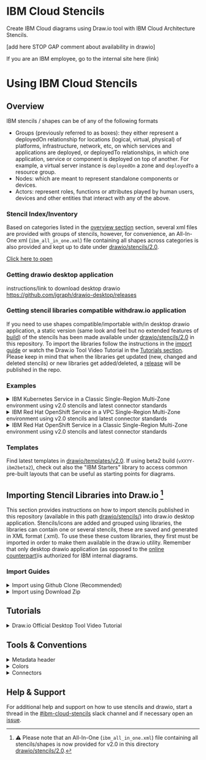 # IBM Cloud Stencils

Create IBM Cloud diagrams using Draw.io tool with IBM Cloud Architecture Stencils.  

[add here STOP GAP comment about availability in drawio]

If you are an IBM employee, go to the internal site here (link)

# Using IBM Cloud Stencils

## Overview

IBM stencils / shapes can be of any of the following formats
- Groups (previously referred to as boxes): they either represent a deployedOn relationship for locations (logical, virtual, physical) of platforms, infrastructure, network, etc, on which services and applications are deployed, or deployedTo relationships, in which one application, service or component is deployed on top of another. For example, a virtual server instance is `deployedOn` a zone and `deployedTo` a resource group.
- Nodes: which are meant to represent standalone components or devices.
- Actors: represent roles, functions or attributes played by human users, devices and other entities that interact with any of the above.

### Stencil Index/Inventory

Based on categories listed in the [overview section](#overview) section, several xml files are provided with groups of stencils, however, for convenience, an All-In-One xml (`ibm_all_in_one.xml`) file containing all shapes across categories is also provided and kept up to date under [drawio/stencils/2.0](/drawio/stencils/2.0).

[Click here to open](drawio/stencils/2.0/Index.tsv)

### Getting drawio desktop application

instructions/link to download desktop drawio 
https://github.com/jgraph/drawio-desktop/releases


### Getting stencil libraries compatible withdraw.io application

If you need to use shapes compatible/importable with/in desktop drawio application, a static version (same look and feel but no extended features of [build](#temporary--custom-build)) of the stencils has been made available under [drawio/stencils/2.0](/drawio/stencils/2.0) in this repository. To import the libraries follow the instructions in the [import guide](#importing-stencil-libraries-into-drawio) or watch the Draw.io Tool Video Tutorial in the [Tutorials section](#tutorials). Please keep in mind that when the libraries get updated (new, changed and deleted stencils) or new libraries get added/deleted, a [release](https://github.ibm.com/ibmcloud/ibm-cloud-stencils/releases) will be published in the repo.

[^1]: :information_source: **Important:** For diagrams to be hosted in governed content and/or public facing documents, repositories and sites, the [draw.io application](https://github.com/jgraph/drawio-desktop/releases) is the recommended approach.

### Examples

<details><summary>IBM Kubernetes Service in a Classic Single-Region Multi-Zone environment using v2.0 stencils and latest connector standards</summary>

  ![](images/v2.0/Static/IKS_SR_MZ_Classic.svg)
</details>
<details><summary>IBM Red Hat OpenShift Service in a VPC Single-Region Multi-Zone environment using v2.0 stencils and latest connector standards</summary>

  ![](images/v2.0/Static/ROKS_SR_MZ_VPC.svg)
</details>
<details><summary>IBM Red Hat OpenShift Service in a Classic Single-Region Multi-Zone environment using v2.0 stencils and latest connector standards</summary>

  ![](images/v2.0/Static/ROKS_SR_MZ_Classic.svg)
</details>

### Templates

Find latest templates in [drawio/templates/v2.0](/drawio/templates/v2.0).
If using beta2 build (`vXXYY-ibm2beta2`), check out also the "IBM Starters" library to access common pre-built layouts that can be useful as starting points for diagrams.

## Importing Stencil Libraries into Draw.io [^3]

This section provides instructions on how to import stencils published in this repository (available in this path [drawio/stencils/](/drawio/stencils)) into draw.io desktop application.
Stencils/icons are added and grouped using libraries, the libraries can contain one or several stencils, these are saved and generated in XML format (.xml). To use these these custom libraries, they first must be imported in order to make them available in the draw.io utility. Remember that only desktop drawio application (as opposed to the [online counterpart](https://app.diagrams.net/))is authorized for IBM internal diagrams.

[^3]: :warning: Please note that an All-In-One (`ibm_all_in_one.xml`) file containing all stencils/shapes is now provided for v2.0 in this directory [drawio/stencils/2.0](/drawio/stencils/2.0).

### Import Guides

<details><summary>Import using Github Clone (Recommended)</summary>
<p>

### Prerequistes

- A [GitHub.ibm.com enterprise active account](https://github.ibm.com/).
- Git [CLI](https://gist.github.com/derhuerst/1b15ff4652a867391f03) or [GitHub Desktop](https://desktop.github.com/).
- An [SSH Key associated](https://docs.github.com/en/authentication/connecting-to-github-with-ssh/adding-a-new-ssh-key-to-your-github-account) to the github.com account if using CLI.
 
### Option 1 - GitHub Desktop Instructions

<details><summary>Click here to expand</summary>

- Sign into [github.ibm.com](https://github.ibm.com).
- In the main [page](https://github.ibm.com/ibmcloud/ibm-cloud-stencils), click the **Clone or download** button, select on **Open in Desktop**, wait for the prompt and select/confirm launching the link using GitHub Desktop application. Confirm directory where repository will be cloned:

  ![](images/CloningUsingGHD.png)

  Click on **Clone** and wait for process to complete.

- Open the desktop [Draw.io application](https://github.com/jgraph/drawio-desktop/releases) in your computer or open [draw.io](https://www.draw.io/) in your browser.

- Select **Create New Diagram**, then click **Create**.

  <details><summary>If importing one library (.xml) at time</summary>
  <p>

  - Click on **File > Open Library**, browse your drawio folder in your cloned/local  directory and select the XML file, then click on **Open**. Repeat for every additional XML file you wish to import.

  - Confirm library or libraries are visible in the left panel:

    ![](images/ImportedLibraries.png)
  </details>
  <details><summary>If importing all libraries (.xmls) at the same time</summary>
  <p>

  - Go to `Extras`, then click `Configuration`
  - Hit `Preferences`
  - Edit the `customLibraries` block section to include the path to all the    XML files, see [default OS configurations](#default-configurations) below
  - click `Apply` and restart to refresh the changes.
  - Confirm library or libraries are visible in the left panel
     ![](images/ImportedLibraries.png)

  </details>

</details>



### Option 2 - GitHub CLI Instructions

<details><summary>Click here to expand</summary>

- Sign into [github.ibm.com](https://github.ibm.com).
- While in the main [page](https://github.ibm.com/ibmcloud/ibm-cloud-stencils), click the **Clone or download** button, select on **Use SSH** if not already selected (**Use HTTPS** will be displayed) and then copy the link using the copy symbol:

  ![](images/UseSSH.png)

- CD to directory where you wish to clone this repository.

- Clone the repository using **git clone** syntax using the previously copied ssh link:

  ```
  $ git clone git@github.ibm.com:ibmcloud/ibm-cloud-stencils.git
  Cloning into 'ibm-cloud-stencils'...
  Enter passphrase for key '/Users/youruserid/.ssh/id_rsa': 
  ```
- Enter the passphrase of your SSH key.

- Confirm repository was successfully cloned, the CLI should display something like this:

  ```
  remote: Enumerating objects: 58893, done.
  remote: Total 58893 (delta 0), reused 0 (delta 0), pack-reused 58893
  Receiving objects: 100% (58893/58893), 185.09 MiB | 5.01 MiB/s, done.
  Resolving deltas: 100% (18944/18944), done.
  $ 
  ```
  <details><summary>If importing one library (.xml) at time</summary>
  <p>

  - Click on **File > Open Library**, browse your drawio folder in your cloned/local  directory and select the XML file, then click on **Open**. Repeat for every additional XML file you wish to import.

  - Confirm library or libraries are visible in the left panel:

    ![](images/ImportedLibraries.png)
  </details>
  <details><summary>If importing all libraries (.xmls) at the same time</summary>
  <p>

  - Go to `Extras`, then click `Configuration`
  - Hit `Preferences`
  - Edit the `customLibraries` block section to include the path to all the    XML files, see [default OS configurations](#default-configurations) below
  - click `Apply` and restart to refresh the changes.
  - Confirm library or libraries are visible in the left panel
     ![](images/ImportedLibraries.png)

</details>

#### Default configurations:
:exclamation: **Important**: stencils must be in reverse order in JSON to load in alphabetical order in drawio desktop.

- #### 1. Default drawio desktop preferences file for macOS:

    <details><summary>Click here to see code snippet</summary>
    
    ```json
    {
      "language": "",
      "configVersion": null,
      "customFonts": [],
      "libraries": "general;uml;er;bpmn;flowchart;basic;arrows2",
      "customLibraries": [
        "S/REPLACE_WITH_YOUR_PATH/ibm-cloud-stencils/drawio/stencils/2.0/ibm_uml_relationships.xml",
        "S/REPLACE_WITH_YOUR_PATH/ibm-cloud-stencils/drawio/stencils/2.0/ibm_sequence_numbers.xml",
        "S/REPLACE_WITH_YOUR_PATH/ibm-cloud-stencils/drawio/stencils/2.0/ibm_core_storage.xml",
        "S/REPLACE_WITH_YOUR_PATH/ibm-cloud-stencils/drawio/stencils/2.0/ibm_core_security_devices.xml",
        "S/REPLACE_WITH_YOUR_PATH/ibm-cloud-stencils/drawio/stencils/2.0/ibm_core_security.xml",
        "S/REPLACE_WITH_YOUR_PATH/ibm-cloud-stencils/drawio/stencils/2.0/ibm_core_network_devices.xml",
        "S/REPLACE_WITH_YOUR_PATH/ibm-cloud-stencils/drawio/stencils/2.0/ibm_core_network.xml",
        "S/REPLACE_WITH_YOUR_PATH/ibm-cloud-stencils/drawio/stencils/2.0/ibm_core_management.xml",
        "S/REPLACE_WITH_YOUR_PATH/ibm-cloud-stencils/drawio/stencils/2.0/ibm_core_groups_security.xml",
        "S/REPLACE_WITH_YOUR_PATH/ibm-cloud-stencils/drawio/stencils/2.0/ibm_core_groups_network.xml",
        "S/REPLACE_WITH_YOUR_PATH/ibm-cloud-stencils/drawio/stencils/2.0/ibm_core_groups_locations.xml",
        "S/REPLACE_WITH_YOUR_PATH/ibm-cloud-stencils/drawio/stencils/2.0/ibm_core_groups_containers.xml",
        "S/REPLACE_WITH_YOUR_PATH/ibm-cloud-stencils/drawio/stencils/2.0/ibm_core_groups_compute.xml",
        "S/REPLACE_WITH_YOUR_PATH/ibm-cloud-stencils/drawio/stencils/2.0/ibm_core_groups_actors.xml",
        "S/REPLACE_WITH_YOUR_PATH/ibm-cloud-stencils/drawio/stencils/2.0/ibm_core_groups.xml",
        "S/REPLACE_WITH_YOUR_PATH/ibm-cloud-stencils/drawio/stencils/2.0/ibm_core_devops.xml",
        "S/REPLACE_WITH_YOUR_PATH/ibm-cloud-stencils/drawio/stencils/2.0/ibm_core_data.xml",
        "S/REPLACE_WITH_YOUR_PATH/ibm-cloud-stencils/drawio/stencils/2.0/ibm_core_compute_devices.xml",
        "S/REPLACE_WITH_YOUR_PATH/ibm-cloud-stencils/drawio/stencils/2.0/ibm_core_compute_containers.xml",
        "S/REPLACE_WITH_YOUR_PATH/ibm-cloud-stencils/drawio/stencils/2.0/ibm_core_compute.xml",
        "S/REPLACE_WITH_YOUR_PATH/ibm-cloud-stencils/drawio/stencils/2.0/ibm_core_applications.xml",
        "S/REPLACE_WITH_YOUR_PATH/ibm-cloud-stencils/drawio/stencils/2.0/ibm_core_actors_users.xml",
        "S/REPLACE_WITH_YOUR_PATH/ibm-cloud-stencils/drawio/stencils/2.0/ibm_core_actors_locations.xml",
        "S/REPLACE_WITH_YOUR_PATH/ibm-cloud-stencils/drawio/stencils/2.0/ibm_core_actors_devices.xml",
        "S/REPLACE_WITH_YOUR_PATH/ibm-cloud-stencils/drawio/stencils/2.0/ibm_cloud_storage_devices.xml",
        "S/REPLACE_WITH_YOUR_PATH/ibm-cloud-stencils/drawio/stencils/2.0/ibm_cloud_storage.xml",
        "S/REPLACE_WITH_YOUR_PATH/ibm-cloud-stencils/drawio/stencils/2.0/ibm_cloud_security.xml",
        "S/REPLACE_WITH_YOUR_PATH/ibm-cloud-stencils/drawio/stencils/2.0/ibm_cloud_paks.xml",
        "S/REPLACE_WITH_YOUR_PATH/ibm-cloud-stencils/drawio/stencils/2.0/ibm_cloud_network_devices.xml",
        "S/REPLACE_WITH_YOUR_PATH/ibm-cloud-stencils/drawio/stencils/2.0/ibm_cloud_network.xml",
        "S/REPLACE_WITH_YOUR_PATH/ibm-cloud-stencils/drawio/stencils/2.0/ibm_cloud_management.xml",
        "S/REPLACE_WITH_YOUR_PATH/ibm-cloud-stencils/drawio/stencils/2.0/ibm_cloud_groups_security.xml",
        "S/REPLACE_WITH_YOUR_PATH/ibm-cloud-stencils/drawio/stencils/2.0/ibm_cloud_groups_network.xml",
        "S/REPLACE_WITH_YOUR_PATH/ibm-cloud-stencils/drawio/stencils/2.0/ibm_cloud_groups_locations.xml",
        "S/REPLACE_WITH_YOUR_PATH/ibm-cloud-stencils/drawio/stencils/2.0/ibm_cloud_groups.xml",
        "S/REPLACE_WITH_YOUR_PATH/ibm-cloud-stencils/drawio/stencils/2.0/ibm_cloud_data_databases.xml",
        "S/REPLACE_WITH_YOUR_PATH/ibm-cloud-stencils/drawio/stencils/2.0/ibm_cloud_compute_devices.xml",
        "S/REPLACE_WITH_YOUR_PATH/ibm-cloud-stencils/drawio/stencils/2.0/ibm_cloud_compute.xml",
        "S/REPLACE_WITH_YOUR_PATH/ibm-cloud-stencils/drawio/stencils/2.0/ibm_cloud_applications.xml",
        "S/REPLACE_WITH_YOUR_PATH/ibm-cloud-stencils/drawio/stencils/2.0/ibm_all_in_one.xml",
        "S/REPLACE_WITH_YOUR_PATH/ibm-cloud-stencils/drawio/stencils/2.0/3rd Party Products.xml"
      ],
      "plugins": [],
      "recentColors": [],
      "formatWidth": "240",
      "createTarget": false,
      "pageFormat": {
        "x": 0,
        "y": 0,
        "width": 827,
        "height": 1169
      },
      "search": true,
      "showStartScreen": true,
      "gridColor": "#d0d0d0",
      "darkGridColor": "#424242",
      "autosave": false,
      "resizeImages": null,
      "openCounter": 1,
      "version": 18,
      "unit": 1,
      "isRulerOn": false,
      "ui": ""
    }
    ```   
    
   
    
    
    </details>


</p>
</details>
<details><summary>Import using Download Zip</summary>
<p>

- To download all contents of the repository, navigate to the main [page](README.md), click the **Clone or download** button and then select **Download ZIP**.

- Go to your downloads directory and extract the ZIP file contents and access the folder called **drawio**, it should be located in the following path:

  `YourDownloadsDirectory/ibm-cloud-stencils-master/drawio`

- Confirm XML file(s) you wish to import are visible inside the the drawio folder in your downloads directory:

![](/images/ConfirmXMLfiles.png)

- Open the desktop [Draw.io application](https://github.com/jgraph/drawio-desktop/releases) in your computer or open [draw.io](https://www.draw.io/) in your browser.

- Select **Create New Diagram**, then click **Create**.

- Click on **File > Open Library**, browse your drawio folder in your downloads directory and select the XML file, then click on **Open**. Repeat for every additional XML file you wish to import.

- Confirm library or libraries are visible in the left panel:

  ![](images/ImportedLibraries.png)

  If you run into issues, please use Github Clone approach (below)
</p>
</details>

## Tutorials

<details><summary>Draw.io Official Desktop Tool Video Tutorial</summary>
<p>





https://media.github.ibm.com/user/94907/files/154fd6d3-573a-4c14-a7ba-25ff57c3c821




 
</p>
</details>


## Tools & Conventions


<details><summary>Metadata header</summary>
<p>

As outlined in [section](#v20), diagrams in 2.0 version are created in the official/native desktop drawio application. To help users and teams consuming diagrams, it is highly recommended to include the metadata header/page to indicate the version/release of stencils used and ensure proper software/tooling is selected/downloaded when further editing is needed. The header will also help keep track of updates in the diagram.

Below you will find an example when using static:

![](images/Metadata.png)

The recommended options/combinations for the interesting fields are:

### If using [desktop drawio](#compatible-with-official-drawio-application-1)
| File Format | Stencils Source/Version|
|-|-|
| `Desktop drawio` | `Static 2.0 Libraries / vXY` |


### If using [custom build](#temporary--custom-build-2)

| File Format | Stencils Source/Version|
|-|-|
| `Build` | `vXY` |


When using build, `vXY` ideally would indicate pre-release version that used. For example [v30.2.56](https://github.ibm.com/ibmcloud/ibm-cloud-stencils/releases/tag/v30.2.56-ibm2beta2), if using desktop drawio, vXY would indicate [release/tag number](https://github.ibm.com/ibmcloud/ibm-cloud-stencils/releases), for example [v1.5.0](https://github.ibm.com/ibmcloud/ibm-cloud-stencils/releases/tag/v1.5.0).

Templates with the above metadata table are available as follows:
- `Metadata.xml`: for using in new/existing diagrams created in both desktop drawio and build. Available in [drawio/templates/v2.0](/drawio/templates/v2.0)
- `Metadata build template.drawio`: for using in new diagrams created in build. Available under [drawio/templates/v2.0/Using Build](/drawio/templates/v2.0/Using%20Build)
- `Metadata static template.drawio`: for using in new diagrams created in desktop drawio. Available under [drawio/templates/v2.0/Using Static - compatible with drawio tool](/drawio/templates/v2.0/Using%20Static%20-%20compatible%20with%20drawio%20tool)
 
</p>
</details>


<details><summary>Colors</summary>
<p>

![](images/Colors.svg)

</p>
</details>

<details><summary>Connectors</summary>
<p>

  ![](images/Connectors.svg)
  
Please see the [Connectors file](/drawio/Connectors.drawio) with draw.io format version of the picture above or import the [IBM Connectors xml library](/drawio/stencils/ibm_connectors.xml).

</p>
</details>

## Help & Support

For additional help and support on how to use stencils and drawio, start a thread in the [#ibm-cloud-stencils](https://ibm-cloudplatform.slack.com/archives/C010ARBDZ9R) slack channel and if necessary open an [issue](https://github.ibm.com/ibmcloud/ibm-cloud-stencils/issues).

